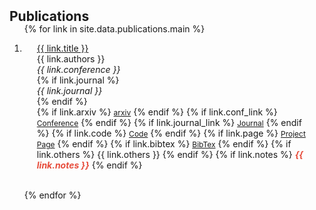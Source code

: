 <h2 id="publications" style="margin: 2px 0px -15px;">Publications</h2>

<div class="publications">
<ol class="bibliography">

{% for link in site.data.publications.main %}

<li>
<div class="pub-row">
  <!---
  <div class="col-sm-3 abbr" style="position: relative;padding-right: 15px;padding-left: 15px;">
    {% if link.image %} 
    <img src="{{ link.image }}" class="teaser img-fluid z-depth-1" style="width=100;height=40%">
    {% endif %}
    {% if link.conference_short %} 
    <abbr class="badge">{{ link.conference_short }}</abbr>
    {% endif %}
  </div>
  -->
  <div class="col-sm-9" style="position: relative;padding-right: 15px;padding-left: 20px;">
      <div class="title"><a href="{{ link.pdf }}">{{ link.title }}</a></div>
      <div class="author">{{ link.authors }}</div>
      <div class="periodical"><em>{{ link.conference }}</em>
      </div>
      {% if link.journal %} 
      <div class="periodical"><em>{{ link.journal }}</em>
      </div>
      {% endif %}
    <div class="links">
      {% if link.arxiv %} 
      <a href="{{ link.arxiv }}" class="btn btn-sm z-depth-0" role="button" target="_blank" style="font-size:12px;">arxiv</a>
      {% endif %}
      {% if link.conf_link %} 
      <a href="{{ link.conf_link }}" class="btn btn-sm z-depth-0" role="button" target="_blank" style="font-size:12px;">Conference</a>
      {% endif %}
      {% if link.journal_link %} 
      <a href="{{ link.journal_link }}" class="btn btn-sm z-depth-0" role="button" target="_blank" style="font-size:12px;">Journal</a>
      {% endif %}
      {% if link.code %} 
      <a href="{{ link.code }}" class="btn btn-sm z-depth-0" role="button" target="_blank" style="font-size:12px;">Code</a>
      {% endif %}
      {% if link.page %} 
      <a href="{{ link.page }}" class="btn btn-sm z-depth-0" role="button" target="_blank" style="font-size:12px;">Project Page</a>
      {% endif %}
      {% if link.bibtex %} 
      <a href="{{ link.bibtex }}" class="btn btn-sm z-depth-0" role="button" target="_blank" style="font-size:12px;">BibTex</a>
      {% endif %}
      {% if link.others %} 
      {{ link.others }}
      {% endif %}
      {% if link.notes %} 
      <strong> <i style="color:#e74d3c">{{ link.notes }}</i></strong>
      {% endif %}
    </div>
  </div>
</div>
</li>

<br>

{% endfor %}

</ol>
</div>

